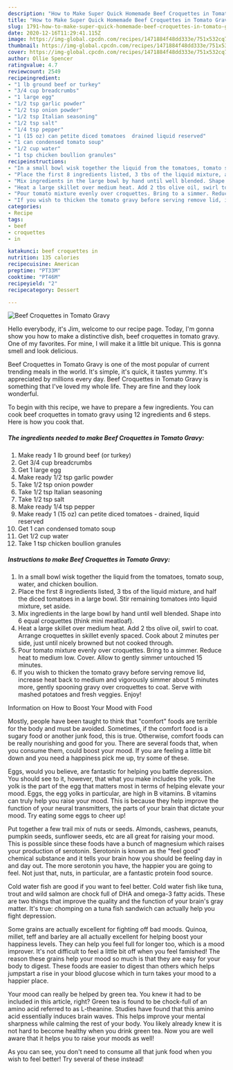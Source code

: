 ```yaml
---
description: "How to Make Super Quick Homemade Beef Croquettes in Tomato Gravy"
title: "How to Make Super Quick Homemade Beef Croquettes in Tomato Gravy"
slug: 1791-how-to-make-super-quick-homemade-beef-croquettes-in-tomato-gravy
date: 2020-12-16T11:29:41.115Z
image: https://img-global.cpcdn.com/recipes/1471884f48dd333e/751x532cq70/beef-croquettes-in-tomato-gravy-recipe-main-photo.jpg
thumbnail: https://img-global.cpcdn.com/recipes/1471884f48dd333e/751x532cq70/beef-croquettes-in-tomato-gravy-recipe-main-photo.jpg
cover: https://img-global.cpcdn.com/recipes/1471884f48dd333e/751x532cq70/beef-croquettes-in-tomato-gravy-recipe-main-photo.jpg
author: Ollie Spencer
ratingvalue: 4.7
reviewcount: 2549
recipeingredient:
- "1 lb ground beef or turkey"
- "3/4 cup breadcrumbs"
- "1 large egg"
- "1/2 tsp garlic powder"
- "1/2 tsp onion powder"
- "1/2 tsp Italian seasoning"
- "1/2 tsp salt"
- "1/4 tsp pepper"
- "1 (15 oz) can petite diced tomatoes  drained liquid reserved"
- "1 can condensed tomato soup"
- "1/2 cup water"
- "1 tsp chicken boullion granules"
recipeinstructions:
- "In a small bowl wisk together the liquid from the tomatoes, tomato soup, water, and chicken boullion."
- "Place the first 8 ingredients listed, 3 tbs of the liquid mixture, and half the diced tomatoes in a large bowl. Stir remaining tomatoes into liquid mixture, set aside."
- "Mix ingredients in the large bowl by hand until well blended. Shape into 6 equal croquettes (think mini meatloaf)."
- "Heat a large skillet over medium heat. Add 2 tbs olive oil, swirl to coat. Arrange croquettes in skillet evenly spaced. Cook about 2 minutes per side, just until nicely browned but not cooked through."
- "Pour tomato mixture evenly over croquettes. Bring to a simmer. Reduce heat to medium low. Cover. Allow to gently simmer untouched 15 minutes."
- "If you wish to thicken the tomato gravy before serving remove lid, increase heat back to medium and vigorously simmer about 5 minutes more, gently spooning gravy over croquettes to coat. Serve with mashed potatoes and fresh veggies. Enjoy!"
categories:
- Recipe
tags:
- beef
- croquettes
- in

katakunci: beef croquettes in 
nutrition: 135 calories
recipecuisine: American
preptime: "PT33M"
cooktime: "PT46M"
recipeyield: "2"
recipecategory: Dessert

---
```



![Beef Croquettes in Tomato Gravy](https://img-global.cpcdn.com/recipes/1471884f48dd333e/751x532cq70/beef-croquettes-in-tomato-gravy-recipe-main-photo.jpg)

Hello everybody, it's Jim, welcome to our recipe page. Today, I'm gonna show you how to make a distinctive dish, beef croquettes in tomato gravy. One of my favorites. For mine, I will make it a little bit unique. This is gonna smell and look delicious.



Beef Croquettes in Tomato Gravy is one of the most popular of current trending meals in the world. It's simple, it's quick, it tastes yummy. It's appreciated by millions every day. Beef Croquettes in Tomato Gravy is something that I've loved my whole life. They are fine and they look wonderful.


To begin with this recipe, we have to prepare a few ingredients. You can cook beef croquettes in tomato gravy using 12 ingredients and 6 steps. Here is how you cook that.

<!--inarticleads1-->

##### The ingredients needed to make Beef Croquettes in Tomato Gravy:

1. Make ready 1 lb ground beef (or turkey)
1. Get 3/4 cup breadcrumbs
1. Get 1 large egg
1. Make ready 1/2 tsp garlic powder
1. Take 1/2 tsp onion powder
1. Take 1/2 tsp Italian seasoning
1. Take 1/2 tsp salt
1. Make ready 1/4 tsp pepper
1. Make ready 1 (15 oz) can petite diced tomatoes - drained, liquid reserved
1. Get 1 can condensed tomato soup
1. Get 1/2 cup water
1. Take 1 tsp chicken boullion granules




<!--inarticleads2-->

##### Instructions to make Beef Croquettes in Tomato Gravy:

1. In a small bowl wisk together the liquid from the tomatoes, tomato soup, water, and chicken boullion.
1. Place the first 8 ingredients listed, 3 tbs of the liquid mixture, and half the diced tomatoes in a large bowl. Stir remaining tomatoes into liquid mixture, set aside.
1. Mix ingredients in the large bowl by hand until well blended. Shape into 6 equal croquettes (think mini meatloaf).
1. Heat a large skillet over medium heat. Add 2 tbs olive oil, swirl to coat. Arrange croquettes in skillet evenly spaced. Cook about 2 minutes per side, just until nicely browned but not cooked through.
1. Pour tomato mixture evenly over croquettes. Bring to a simmer. Reduce heat to medium low. Cover. Allow to gently simmer untouched 15 minutes.
1. If you wish to thicken the tomato gravy before serving remove lid, increase heat back to medium and vigorously simmer about 5 minutes more, gently spooning gravy over croquettes to coat. Serve with mashed potatoes and fresh veggies. Enjoy!




Information on How to Boost Your Mood with Food


Mostly, people have been taught to think that "comfort" foods are terrible for the body and must be avoided. Sometimes, if the comfort food is a sugary food or another junk food, this is true. Otherwise, comfort foods can be really nourishing and good for you. There are several foods that, when you consume them, could boost your mood. If you are feeling a little bit down and you need a happiness pick me up, try some of these.

Eggs, would you believe, are fantastic for helping you battle depression. You should see to it, however, that what you make includes the yolk. The yolk is the part of the egg that matters most in terms of helping elevate your mood. Eggs, the egg yolks in particular, are high in B vitamins. B vitamins can truly help you raise your mood. This is because they help improve the function of your neural transmitters, the parts of your brain that dictate your mood. Try eating some eggs to cheer up!

Put together a few trail mix of nuts or seeds. Almonds, cashews, peanuts, pumpkin seeds, sunflower seeds, etc are all great for raising your mood. This is possible since these foods have a bunch of magnesium which raises your production of serotonin. Serotonin is known as the "feel good" chemical substance and it tells your brain how you should be feeling day in and day out. The more serotonin you have, the happier you are going to feel. Not just that, nuts, in particular, are a fantastic protein food source.

Cold water fish are good if you want to feel better. Cold water fish like tuna, trout and wild salmon are chock full of DHA and omega-3 fatty acids. These are two things that improve the quality and the function of your brain's gray matter. It's true: chomping on a tuna fish sandwich can actually help you fight depression. 

Some grains are actually excellent for fighting off bad moods. Quinoa, millet, teff and barley are all actually excellent for helping boost your happiness levels. They can help you feel full for longer too, which is a mood improver. It's not difficult to feel a little bit off when you feel famished! The reason these grains help your mood so much is that they are easy for your body to digest. These foods are easier to digest than others which helps jumpstart a rise in your blood glucose which in turn takes your mood to a happier place.

Your mood can really be helped by green tea. You knew it had to be included in this article, right? Green tea is found to be chock-full of an amino acid referred to as L-theanine. Studies have found that this amino acid essentially induces brain waves. This helps improve your mental sharpness while calming the rest of your body. You likely already knew it is not hard to become healthy when you drink green tea. Now you are well aware that it helps you to raise your moods as well!

As you can see, you don't need to consume all that junk food when you wish to feel better! Try several of these instead!

